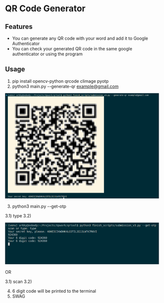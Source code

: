 # QR Code Generator

## Features

- You can generate any QR code with your word and add it to Google Authenticator
- You can check your generated QR code in the same google authenticator or using the program

## Usage

1) pip install opencv-python qrcode climage pyotp
2) python3 main.py --generate-qr example@gmail.com

![Semantic description of image](/imgs/generated_qr_code.png "Generated QR Code")
<br>

3) python3 main.py --get-otp 

3.1) type 
3.2) <enter your secret qr code>

![Semantic description of image](/imgs/get_otp.png "6 digit code")
<br>

OR

3.1) scan
3.2) <enter path to your image with qr code>

4) 6 digit code will be printed to the terminal
5) SWAG
